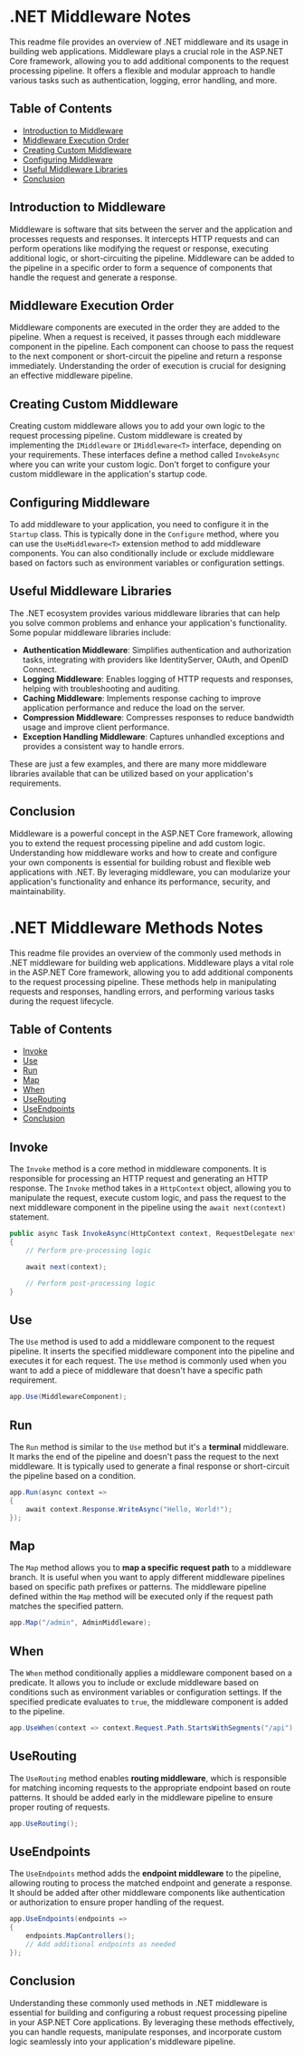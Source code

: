# .NET Middleware Notes

This readme file provides an overview of .NET middleware and its usage in building web applications. Middleware plays a crucial role in the ASP.NET Core framework, allowing you to add additional components to the request processing pipeline. It offers a flexible and modular approach to handle various tasks such as authentication, logging, error handling, and more.

## Table of Contents
- [Introduction to Middleware](#introduction-to-middleware)
- [Middleware Execution Order](#middleware-execution-order)
- [Creating Custom Middleware](#creating-custom-middleware)
- [Configuring Middleware](#configuring-middleware)
- [Useful Middleware Libraries](#useful-middleware-libraries)
- [Conclusion](#conclusion)

## Introduction to Middleware
Middleware is software that sits between the server and the application and processes requests and responses. It intercepts HTTP requests and can perform operations like modifying the request or response, executing additional logic, or short-circuiting the pipeline. Middleware can be added to the pipeline in a specific order to form a sequence of components that handle the request and generate a response.

## Middleware Execution Order
Middleware components are executed in the order they are added to the pipeline. When a request is received, it passes through each middleware component in the pipeline. Each component can choose to pass the request to the next component or short-circuit the pipeline and return a response immediately. Understanding the order of execution is crucial for designing an effective middleware pipeline.

## Creating Custom Middleware
Creating custom middleware allows you to add your own logic to the request processing pipeline. Custom middleware is created by implementing the `IMiddleware` or `IMiddleware<T>` interface, depending on your requirements. These interfaces define a method called `InvokeAsync` where you can write your custom logic. Don't forget to configure your custom middleware in the application's startup code.

## Configuring Middleware
To add middleware to your application, you need to configure it in the `Startup` class. This is typically done in the `Configure` method, where you can use the `UseMiddleware<T>` extension method to add middleware components. You can also conditionally include or exclude middleware based on factors such as environment variables or configuration settings.

## Useful Middleware Libraries
The .NET ecosystem provides various middleware libraries that can help you solve common problems and enhance your application's functionality. Some popular middleware libraries include:

- **Authentication Middleware**: Simplifies authentication and authorization tasks, integrating with providers like IdentityServer, OAuth, and OpenID Connect.
- **Logging Middleware**: Enables logging of HTTP requests and responses, helping with troubleshooting and auditing.
- **Caching Middleware**: Implements response caching to improve application performance and reduce the load on the server.
- **Compression Middleware**: Compresses responses to reduce bandwidth usage and improve client performance.
- **Exception Handling Middleware**: Captures unhandled exceptions and provides a consistent way to handle errors.

These are just a few examples, and there are many more middleware libraries available that can be utilized based on your application's requirements.

## Conclusion
Middleware is a powerful concept in the ASP.NET Core framework, allowing you to extend the request processing pipeline and add custom logic. Understanding how middleware works and how to create and configure your own components is essential for building robust and flexible web applications with .NET. By leveraging middleware, you can modularize your application's functionality and enhance its performance, security, and maintainability.


# .NET Middleware Methods Notes

This readme file provides an overview of the commonly used methods in .NET middleware for building web applications. Middleware plays a vital role in the ASP.NET Core framework, allowing you to add additional components to the request processing pipeline. These methods help in manipulating requests and responses, handling errors, and performing various tasks during the request lifecycle.

## Table of Contents
- [Invoke](#invoke)
- [Use](#use)
- [Run](#run)
- [Map](#map)
- [When](#when)
- [UseRouting](#userouting)
- [UseEndpoints](#useendpoints)
- [Conclusion](#conclusion)

## Invoke
The `Invoke` method is a core method in middleware components. It is responsible for processing an HTTP request and generating an HTTP response. The `Invoke` method takes in a `HttpContext` object, allowing you to manipulate the request, execute custom logic, and pass the request to the next middleware component in the pipeline using the `await next(context)` statement.

```csharp
public async Task InvokeAsync(HttpContext context, RequestDelegate next)
{
    // Perform pre-processing logic

    await next(context);

    // Perform post-processing logic
}
```

## Use
The `Use` method is used to add a middleware component to the request pipeline. It inserts the specified middleware component into the pipeline and executes it for each request. The `Use` method is commonly used when you want to add a piece of middleware that doesn't have a specific path requirement.

```csharp
app.Use(MiddlewareComponent);
```

## Run
The `Run` method is similar to the `Use` method but it's a **terminal** middleware. It marks the end of the pipeline and doesn't pass the request to the next middleware. It is typically used to generate a final response or short-circuit the pipeline based on a condition.

```csharp
app.Run(async context =>
{
    await context.Response.WriteAsync("Hello, World!");
});
```

## Map
The `Map` method allows you to **map a specific request path** to a middleware branch. It is useful when you want to apply different middleware pipelines based on specific path prefixes or patterns. The middleware pipeline defined within the `Map` method will be executed only if the request path matches the specified pattern.

```csharp
app.Map("/admin", AdminMiddleware);
```

## When
The `When` method conditionally applies a middleware component based on a predicate. It allows you to include or exclude middleware based on conditions such as environment variables or configuration settings. If the specified predicate evaluates to `true`, the middleware component is added to the pipeline.

```csharp
app.UseWhen(context => context.Request.Path.StartsWithSegments("/api"), ApiMiddleware);
```

## UseRouting
The `UseRouting` method enables **routing middleware**, which is responsible for matching incoming requests to the appropriate endpoint based on route patterns. It should be added early in the middleware pipeline to ensure proper routing of requests.

```csharp
app.UseRouting();
```

## UseEndpoints
The `UseEndpoints` method adds the **endpoint middleware** to the pipeline, allowing routing to process the matched endpoint and generate a response. It should be added after other middleware components like authentication or authorization to ensure proper handling of the request.

```csharp
app.UseEndpoints(endpoints =>
{
    endpoints.MapControllers();
    // Add additional endpoints as needed
});
```

## Conclusion
Understanding these commonly used methods in .NET middleware is essential for building and configuring a robust request processing pipeline in your ASP.NET Core applications. By leveraging these methods effectively, you can handle requests, manipulate responses, and incorporate custom logic seamlessly into your application's middleware pipeline.